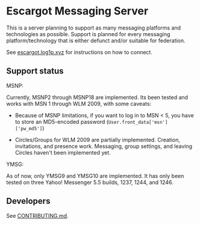 # Escargot Messaging Server

This is a server planning to support as many messaging platforms and technologies as possible. Support is planned for every messaging platform/technology that is either defunct and/or suitable for federation.

See [escargot.log1p.xyz](https://escargot.log1p.xyz) for instructions on how to connect.


## Support status

MSNP:

Currently, MSNP2 through MSNP18 are implemented. Its been tested and works with MSN 1 through WLM 2009, with some caveats:

- Because of MSNP limitations, if you want to log in to MSN < 5, you have to store an MD5-encoded password (`User.front_data['msn']['pw_md5']`)

- Circles/Groups for WLM 2009 are partially implemented. Creation, invitations, and presence work. Messaging, group settings, and leaving Circles haven't been implemented yet.

YMSG:

As of now, only YMSG9 and YMSG10 are implemented. It has only been tested on three Yahoo! Messenger 5.5 builds, 1237, 1244, and 1246.

## Developers

See [CONTRIBUTING.md](/CONTRIBUTING.md).
